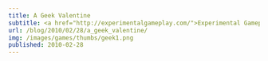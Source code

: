 ```yaml
---
title: A Geek Valentine
subtitle: <a href="http://experimentalgameplay.com/">Experimental Gameplay Project</a>
url: /blog/2010/02/28/a_geek_valentine/
img: /images/games/thumbs/geek1.png
published: 2010-02-28
---
```


